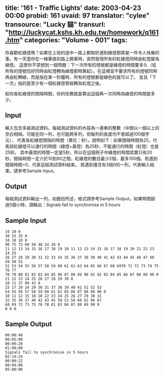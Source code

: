 title: '161 - Traffic Lights'
date: 2003-04-23 00:00
probid: 161
uvaid: 97
translator: "cylee"
transource: "Lucky 貓"
transurl: "http://luckycat.kshs.kh.edu.tw/homework/q161.htm"
categories: "Volume - 001"
tags:
---

你喜歡紅綠燈嗎？如果在上班的途中一路上都剛好遇到綠燈那將是一件令人快樂的事。有一天當你在一條筆直的路上開車時，突然發現所有的紅綠燈同時由紅燈變為綠燈。 這使你不禁想到一個問題：下一次所有的燈號都是綠燈的時間要多久（從所有的燈號恰好同時由紅燈轉為綠燈那時算起）。在這裡並不要求所有的燈號同時再由紅轉綠，而是指在某一秒鐘時，所有的燈號都是綠色的就可以了。 並且「下一次」指的是至少有一個紅綠燈曾經轉為紅燈之後。

給你各紅綠燈的間隔時間，你的任務就是算出這個再一次同時為綠燈的時間是多少。

<!-- more -->

## Input ##

輸入包含多組測試資料。每組測試資料的內容為一連串的整數（中間以一個以上的空白相隔。可能在同一列，也可能跨多列，但每列的長度均不會超過100個字元）， 代表各紅綠燈間隔的時間（單位：秒）。說明如下：如果間隔時間為25，代表該紅綠燈可以通行的時間（綠燈+黃燈）為25秒，不能通行的時間（紅燈）也是25秒。 其中黃燈的時間一定是5秒，所以在這個例子中綠燈的時間其實只有20秒。間隔時間一定介於10到90之間，紅綠燈的數目最少2個，最多100個。若遇到間隔時間=0，代表這組測試資料結束。 若遇到僅含有3個0的一列，代表輸入結束。請參考Sample Input。

## Output ##

每組測試資料輸出一列，如題目所述，格式請參考Sample Output。如果時間超過5個小時，請輸出：Signals fail to synchronise in 5 hours

## Sample Input ##

	19 20 0
	30 25 35 0
	10 10 10 0
	90 75 72 60 50 40 24 18 0
	11 12 13 14 15 16 17 18 19 10 11 12 13 14 15 16 17 18 19 20 21 22 23 24 25
	26 27 28 29 30 31 32 33 34 35 36 37 38 39 40 41 42 43 44 45 46 47 48 49 50 51
	52 53 54 55 56 57 58 59 60 61 62 63 64 65 66 67 68 6970 71 72 73 74 75 76 77
	78 79 80 81 82 83 84 85 86 87 88 89 90 81 82 83 84 85 86 87 88 89 90 0
	21 22 23 24 25 26 27 28 29 30 0
	10 11 37 89 43 0
	15 17 20 24 29 30 31 37 38 39 40 41 51 52 53
	54 55 56 57 58 59 60 61 62 85 86 87 88 89 90 0
	10 11 12 15 18 20 22 23 24 25 26 27 29 30 31
	32 35 36 37 40 42 43 45 50 52 58 60 62 66 67
	68 69 72 73 75 76 78 81 83 84 87 88 89 90 0
	0 0 0

## Sample Output ##

	00:00:40
	00:05:00
	00:00:20
	01:00:00
	Signals fail to synchronise in 5 hours
	02:14:24
	00:00:22
	00:04:08
	05:00:00
